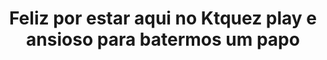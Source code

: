 ---
view: page
title: Feliz por estar aqui no Ktquez play e ansioso para batermos um papo
description: Entre em contato com o Ktquez play sobre eventos, parcerias, dúvidas do blog e cursos, contato com a nossa equipe, dentre outros.
excerpt: Entre em contato conosco sobre eventos, parcerias, dúvidas do blog e cursos, contato com a nossa equipe, dentre outros.
---